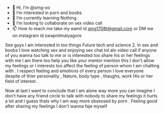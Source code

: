 - 👋 Hi, I’m @smg-oo
- 👀 I’m interested in porn and boobs 
- 🌱 I’m currently learning  Nothing
- 💞️ I’m looking to collaborate on  sex video call 
- 📫 How to reach me take my eamil id smg1708t@gmail.com or DM  me on  instagram id swapnilmalyagore 

<!---
smg-oo/smg-oo is a ✨ special ✨ repository because its `README.md` (this file) appears on your GitHub profile.
You can click the Preview link to take a look at your changes.
--->See guys I am interested in too things Future tech and science 2. In sex and boobs I love watching sex and enjoying sex chat tol alo video call if anyone of you wanna too talk to me or is interested too share his or her feelings with me I am there too help you like your mentor mention this I don't allow my feelings or I interests too affect the feeling of person whom I am chatting with . I respect feeling and emotions of every person I love everyone despite of thier personality , Nature, body type , thaughs, work His or her field of interest . 
Now at last I want to conclude that I am  alone way more you can imagine I don't have any friend circle to talk with nobody to share my feelings it hurts a lot and I guess thats why I am way more obsessed by porn . Feeling good after sharing my feelings I don't wanna faje myself

